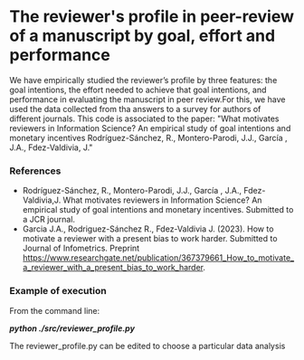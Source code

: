 # The reviewer's profile in peer-review of a manuscript by goal, effort and performance
We have empirically studied the reviewer’s profile by three features: the goal intentions, the effort needed to achieve that goal intentions, and performance in evaluating the manuscript in peer review.For this, we have used the data collected from tha answers to a survey for authors of different journals.
This code is associated to the paper: "What motivates reviewers in Information Science? An empirical study of goal intentions and  monetary incentives
Rodríguez-Sánchez, R., Montero-Parodi, J.J., García , J.A., Fdez-Valdivia, J."

### References
* Rodríguez-Sánchez, R., Montero-Parodi, J.J., García , J.A., Fdez-Valdivia,J. What motivates reviewers in Information Science? An empirical study of goal intentions and  monetary incentives. Submitted to a JCR journal. 
* Garcia J.A., Rodriguez-Sánchez R., Fdez-Valdivia J. (2023). How to motivate a reviewer with a present bias to work harder. Submitted to Journal of Infometrics. Preprint https://www.researchgate.net/publication/367379661_How_to_motivate_a_reviewer_with_a_present_bias_to_work_harder.

### Example of execution
From the command line:

***python ./src/reviewer_profile.py***

The reviewer_profile.py can be edited to choose a particular data analysis

